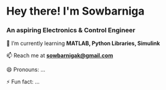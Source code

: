 <h1> Hey there! I'm Sowbarniga </h1>
<h3> An aspiring Electronics & Control Engineer </h3>


<!--🔭 I’m currently working on -->

🌱 I’m currently learning **MATLAB, Python Libraries, Simulink**

<!--👯 I’m looking to collaborate on -->

<!--🤔 I’m looking for help with -->

<!--💬 Ask me about --> 

📫 Reach me at **sowbarnigak@gmail.com**

😄 Pronouns: ...

⚡ Fun fact: ...

